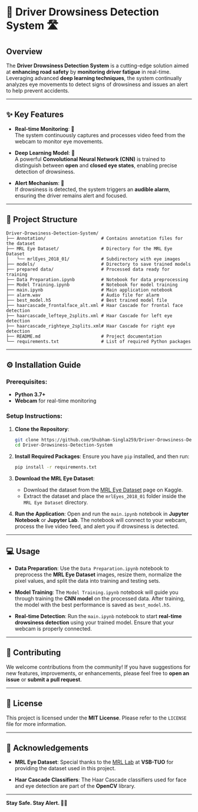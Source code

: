 # 🚗 **Driver Drowsiness Detection System** 🛣️

## **Overview**

The **Driver Drowsiness Detection System** is a cutting-edge solution aimed at **enhancing road safety** by **monitoring driver fatigue** in real-time. Leveraging advanced **deep learning techniques**, the system continually analyzes eye movements to detect signs of drowsiness and issues an alert to help prevent accidents.

---

## **✨ Key Features**

- **Real-time Monitoring**: 🔄  
  The system continuously captures and processes video feed from the webcam to monitor eye movements.

- **Deep Learning Model**: 🧠  
  A powerful **Convolutional Neural Network (CNN)** is trained to distinguish between **open** and **closed eye states**, enabling precise detection of drowsiness.

- **Alert Mechanism**: 🔔  
  If drowsiness is detected, the system triggers an **audible alarm**, ensuring the driver remains alert and focused.

---

## **📁 Project Structure**

```
Driver-Drowsiness-Detection-System/
├── Annotation/                     # Contains annotation files for the dataset
├── MRL Eye Dataset/                # Directory for the MRL Eye Dataset
│   └── mrlEyes_2018_01/            # Subdirectory with eye images
├── models/                         # Directory to save trained models
├── prepared data/                  # Processed data ready for training
├── Data Preparation.ipynb          # Notebook for data preprocessing
├── Model Training.ipynb            # Notebook for model training
├── main.ipynb                      # Main application notebook
├── alarm.wav                       # Audio file for alarm
├── best_model.h5                   # Best trained model file
├── haarcascade_frontalface_alt.xml # Haar Cascade for frontal face detection
├── haarcascade_lefteye_2splits.xml # Haar Cascade for left eye detection
├── haarcascade_righteye_2splits.xml# Haar Cascade for right eye detection
├── README.md                       # Project documentation
└── requirements.txt                # List of required Python packages
```

---

## **⚙️ Installation Guide**

### **Prerequisites**:

- **Python 3.7+**
- **Webcam** for real-time monitoring

### **Setup Instructions**:

1. **Clone the Repository**:
   ```bash
   git clone https://github.com/Shubham-Singla259/Driver-Drowsiness-Detection-System.git
   cd Driver-Drowsiness-Detection-System
   ```

2. **Install Required Packages**:
   Ensure you have `pip` installed, and then run:
   ```bash
   pip install -r requirements.txt
   ```

3. **Download the MRL Eye Dataset**:
   - Download the dataset from the [MRL Eye Dataset](https://www.kaggle.com/datasets/abhinavmoudgil95/real-life-drowsiness-dataset) page on Kaggle.
   - Extract the dataset and place the `mrlEyes_2018_01` folder inside the `MRL Eye Dataset` directory.

4. **Run the Application**:
   Open and run the `main.ipynb` notebook in **Jupyter Notebook** or **Jupyter Lab**. The notebook will connect to your webcam, process the live video feed, and alert you if drowsiness is detected.

---

## **💻 Usage**

- **Data Preparation**:
  Use the `Data Preparation.ipynb` notebook to preprocess the **MRL Eye Dataset** images, resize them, normalize the pixel values, and split the data into training and testing sets.

- **Model Training**:
  The `Model Training.ipynb` notebook will guide you through training the **CNN model** on the processed data. After training, the model with the best performance is saved as `best_model.h5`.

- **Real-time Detection**:
  Run the `main.ipynb` notebook to start **real-time drowsiness detection** using your trained model. Ensure that your webcam is properly connected.

---

## **🤝 Contributing**

We welcome contributions from the community! If you have suggestions for new features, improvements, or enhancements, please feel free to **open an issue** or **submit a pull request**.

---

## **📜 License**

This project is licensed under the **MIT License**. Please refer to the `LICENSE` file for more information.

---

## **🙏 Acknowledgements**

- **MRL Eye Dataset**: Special thanks to the [MRL Lab](https://mrl.cs.vsb.cz/eyedataset) at **VSB-TUO** for providing the dataset used in this project.
  
- **Haar Cascade Classifiers**: The Haar Cascade classifiers used for face and eye detection are part of the **OpenCV** library.

---

**Stay Safe. Stay Alert. 🚗💤** 

